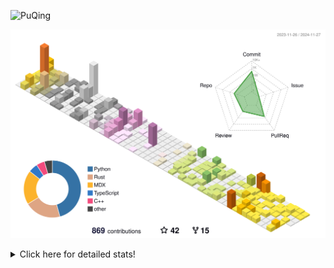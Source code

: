 ![PuQing](https://user-images.githubusercontent.com/27223114/171565019-9a56fae6-b08b-421f-99db-7e830da42371.png)

![](./profile-3d-contrib/profile-season-animate.svg)

<details>
<summary>Click here for detailed stats!</summary>

<!--START_SECTION:waka-->
![Lines of code](https://img.shields.io/badge/From%20Hello%20World%20I%27ve%20Written-1.4%20million%20lines%20of%20code-blue)

**🐱 My GitHub Data** 

> 📦 413.0 kB Used in GitHub's Storage 
 > 
> 🏆 709 Contributions in the Year 2024
 > 
> 🚫 Not Opted to Hire
 > 
> 📜 61 Public Repositories 
 > 
> 🔑 30 Private Repositories 
 > 
**I'm a Night 🦉** 

```text
🌞 Morning                507 commits         ██░░░░░░░░░░░░░░░░░░░░░░░   06.62 % 
🌆 Daytime                3297 commits        ███████████░░░░░░░░░░░░░░   43.08 % 
🌃 Evening                1704 commits        ██████░░░░░░░░░░░░░░░░░░░   22.26 % 
🌙 Night                  2146 commits        ███████░░░░░░░░░░░░░░░░░░   28.04 % 
```


📊 **This Week I Spent My Time On** 

```text
💬 Programming Languages: 
Browsing                 14 hrs 19 mins      █████████░░░░░░░░░░░░░░░░   37.94 % 
GitHubing                7 hrs 20 mins       █████░░░░░░░░░░░░░░░░░░░░   19.43 % 
Python                   4 hrs 18 mins       ███░░░░░░░░░░░░░░░░░░░░░░   11.40 % 
Fish Touching            2 hrs 40 mins       ██░░░░░░░░░░░░░░░░░░░░░░░   07.07 % 
Searching                2 hrs 15 mins       █░░░░░░░░░░░░░░░░░░░░░░░░   05.98 % 

🔥 Editors: 
Chrome                   27 hrs 17 mins      ██████████████████░░░░░░░   72.26 % 
VS Code                  8 hrs 37 mins       ██████░░░░░░░░░░░░░░░░░░░   22.85 % 
fish                     1 hr 50 mins        █░░░░░░░░░░░░░░░░░░░░░░░░   04.86 % 
Obsidian                 0 secs              ░░░░░░░░░░░░░░░░░░░░░░░░░   00.03 % 

💻 Operating System: 
Mac                      31 hrs 34 mins      █████████████████████░░░░   83.59 % 
Linux                    5 hrs 4 mins        ███░░░░░░░░░░░░░░░░░░░░░░   13.46 % 
WSL                      1 hr 7 mins         █░░░░░░░░░░░░░░░░░░░░░░░░   02.96 % 
```


<!--END_SECTION:waka-->
</details>
